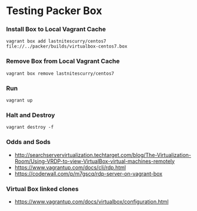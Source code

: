 # Testing Packer Box
### Install Box to Local Vagrant Cache

    vagrant box add lastnitescurry/centos7 file://../packer/builds/virtualbox-centos7.box

### Remove Box from Local Vagrant Cache

    vagrant box remove lastnitescurry/centos7

### Run

    vagrant up

### Halt and Destroy

    vagrant destroy -f

### Odds and Sods

- http://searchservervirtualization.techtarget.com/blog/The-Virtualization-Room/Using-VRDP-to-view-VirtualBox-virtual-machines-remotely
- https://www.vagrantup.com/docs/cli/rdp.html
- https://coderwall.com/p/m7gscq/rdp-server-on-vagrant-box

### Virtual Box linked clones

- https://www.vagrantup.com/docs/virtualbox/configuration.html
